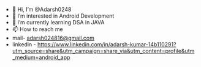 - 👋 Hi, I’m @Adarsh0248
- 👀 I’m interested in Android Development
- 🌱 I’m currently learning DSA in JAVA
- 📫 How to reach me
-  mail- adarsh024816@gmail.com
-  linkedin - https://www.linkedin.com/in/adarsh-kumar-14b110291?utm_source=share&utm_campaign=share_via&utm_content=profile&utm_medium=android_app

<!---
Adarsh0248/Adarsh0248 is a ✨ special ✨ repository because its `README.md` (this file) appears on your GitHub profile.
You can click the Preview link to take a look at your changes.
--->
